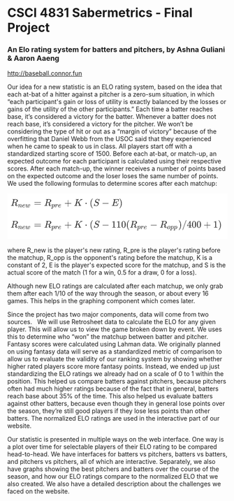 # CSCI 4831 Sabermetrics - Final Project
### An Elo rating system for batters and pitchers, by Ashna Guliani & Aaron Aaeng

http://baseball.connor.fun

Our idea for a new statistic is an ELO rating system, based on the idea that each at-bat of a hitter against a pitcher is a zero-sum situation, in which “each participant's gain or loss of utility is exactly balanced by the losses or gains of the utility of the other participants.” Each time a batter reaches base, it’s considered a victory for the batter. Whenever a batter does not reach base, it’s considered a victory for the pitcher. We won’t be considering the type of hit or out as a “margin of victory” because of the overfitting that Daniel Webb from the USOC said that they experienced when he came to speak to us in class. All players start off with a standardized starting score of 1500. Before each at-bat, or match-up, an expected outcome for each participant is calculated using their respective scores. After each match-up, the winner receives a number of points based on the expected outcome and the loser loses the same number of points. We used the following formulas to determine scores after each matchup:

![Alt text](equations.png?raw=true "Title")

where R_new  is the player's new rating, R_pre is the player's rating before the matchup, R_opp is the opponent's rating before the matchup, K is a constant of 2, E is the player's expected score for the matchup, and S is the actual score of the match (1 for a win, 0.5 for a draw, 0 for a loss). 



Although new ELO ratings are calculated after each matchup, we only grab them after each 1/10 of the way through the season, or about every 16 games. This helps in the graphing component which comes later. 



Since the project has two major components, data will come from two sources.   We will use Retrosheet data to calculate the ELO for any given player. This will allow us to view the game broken down by event. We uses this to determine who “won” the matchup between batter and pitcher. Fantasy scores were calculated using Lahman data. We originally planned on using fantasy data will serve as a standardized metric of comparison to allow us to evaluate the validity of our ranking system by showing whether higher rated players score more fantasy points. Instead, we ended up just standardizing the ELO ratings we already had on a scale of 0 to 1 within the position. This helped us compare batters against pitchers, because pitchers often had much higher ratings because of the fact that in general, batters reach base about 35% of the time. This also helped us evaluate batters against other batters, because even though they in general lose points over the season, they’re still good players if they lose less points than other batters. The normalized ELO ratings are used in the interactive part of our website. 



Our statistic is presented in multiple ways on the web interface. One way is a plot over time for selectable players of their ELO rating to be compared head-to-head. We have interfaces for batters vs pitchers, batters vs batters, and pitchers vs pitchers, all of which are interactive. Separately, we also have graphs showing the best pitchers and batters over the course of the season, and how our ELO ratings compare to the normalized ELO that we also created. We also have a detailed description about the challenges we faced on the website. 
